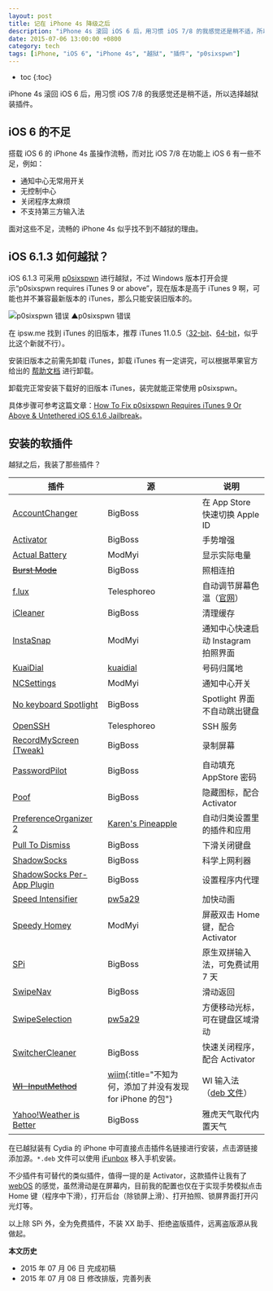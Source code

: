 ```yaml
---
layout: post
title: 记在 iPhone 4s 降级之后
description: "iPhone 4s 滚回 iOS 6 后，用习惯 iOS 7/8 的我感觉还是稍不适，所以选择越狱装插件。"
date: 2015-07-06 13:00:00 +0800
category: tech
tags: [iPhone, "iOS 6", "iPhone 4s", "越狱", "插件", "p0sixspwn"]
---
```


* toc
{:toc}

iPhone 4s 滚回 iOS 6 后，用习惯 iOS 7/8 的我感觉还是稍不适，所以选择越狱装插件。

## iOS 6 的不足

搭载 iOS 6 的 iPhone 4s 虽操作流畅，而对比 iOS 7/8 在功能上 iOS 6 有一些不足，例如：

* 通知中心无常用开关
* 无控制中心
* 关闭程序太麻烦
* 不支持第三方输入法

面对这些不足，流畅的 iPhone 4s 似乎找不到不越狱的理由。

## iOS 6.1.3 如何越狱？

iOS 6.1.3 可采用 [p0sixspwn](http://p0sixspwn.com/) 进行越狱，不过 Windows 版本打开会提示“p0sixspwn requires iTunes 9 or above”，现在版本是高于 iTunes 9 啊，可能也并不兼容最新版本的 iTunes，那么只能安装旧版本的。

![p0sixspwn 错误]({{site.IMG_PATH}}/after-my-iphone-4s-downgraded.png)
▲p0sixspwn 错误


在 ipsw.me 找到 iTunes 的旧版本，推荐 iTunes 11.0.5（[32-bit](https://secure-appldnld.apple.com/iTunes11/091-9269.20130816.Azfre/iTunesSetup.exe)、[64-bit](https://secure-appldnld.apple.com/iTunes11/091-9270.20130816.Qw23e/iTunes64Setup.exe)，似乎比这个新就不行）。

安装旧版本之前需先卸载 iTunes，卸载 iTunes 有一定讲究，可以根据苹果官方给出的 [帮助文档](https://support.apple.com/zh-cn/HT1923) 进行卸载。

卸载完正常安装下载好的旧版本 iTunes，装完就能正常使用 p0sixspwn。

具体步骤可参考这篇文章：[How To Fix p0sixspwn Requires iTunes 9 Or Above & Untethered iOS 6.1.6 Jailbreak](http://www.inati0n.com/how-to-fix-p0sixspwn-requires-itunes-9-or-above-untethered-ios-6-1-6-jailbreak/)。


## 安装的软插件

越狱之后，我装了那些插件？

|    插件   |    源    |  说明  | 
|-----------|----------|--------|
|[AccountChanger](cydia://package/kr.typostudio.accountchanger)|BigBoss|在 App Store 快速切换 Apple ID|
|[Activator](cydia://package/libactivator)|BigBoss|手势增强|
|[Actual Battery](cydia://package/com.pw5a29.actualbattery)|ModMyi|显示实际电量|
|[<s>Burst Mode</s>](cydia://package/org.thebigboss.burstmode)|BigBoss|照相连拍|
|[f.lux](cydia://package/org.herf.flux)|Telesphoreo|自动调节屏幕色温（[官网](https://justgetflux.com/)）|
|[iCleaner](cydia://package/org.altervista.exilecom.icleaner)|BigBoss|清理缓存|
|[InstaSnap](cydia://package/com.ravirajm.instasnap)|ModMyi|通知中心快速启动 Instagram 拍照界面|
|[KuaiDial](cydia://package/kuaidial-beta)|[kuaidial](cydia://url/https://cydia.saurik.com/api/share#?source=http://kuaidial.googlecode.com/svn/deb)|号码归属地|
|[NCSettings](cydia://package/com.jamied360.ncsettings)|ModMyi|通知中心开关|
|[No keyboard Spotlight](cydia://package/com.itaysoft.nokeyspotlight)|BigBoss|Spotlight 界面不自动跳出键盘|
|[OpenSSH](cydia://package/openssh)|Telesphoreo|SSH 服务|
|[RecordMyScreen (Tweak)](cydia://package/org.coolstar.recordmyscreentweak)|BigBoss|录制屏幕|
|[PasswordPilot](cydia://package/com.filippobiga.passwordpilot)|BigBoss|自动填充 AppStore 密码|
|[Poof](cydia://package/com.bigboss.poof)|BigBoss|隐藏图标，配合 Activator|
|[PreferenceOrganizer 2](cydia://package/net.angelxwind.preferenceorganizer2)|[Karen's Pineapple](cydia://url/https://cydia.saurik.com/api/share#?source=http://cydia.angelxwind.net/)|自动归类设置里的插件和应用|
|[Pull To Dismiss](cydia://package/com.rpetrich.pulltodismiss)|BigBoss|下滑关闭键盘|
|[ShadowSocks](cydia://package/com.linusyang.shadowsocks)|BigBoss|科学上网利器|
|[ShadowSocks Per-App Plugin](cydia://package/com.linusyang.ssperapp)|BigBoss|设置程序内代理|
|[Speed Intensifier](cydia://package/com.pw5a29.speedintensifier)|[pw5a29](cydia://url/https://cydia.saurik.com/api/share#?source=https://pw5a29.github.io/)|加快动画|
|[Speedy Homey](cydia://package/com.pw5a29.speedyhomey) |ModMyi|屏蔽双击 Home 键，配合 Activator|
|[SPi](cydia://package/com.gviridis.spi)|BigBoss|原生双拼输入法，可免费试用 7 天|
|[SwipeNav](cydia://package/me.devbug.swipenav)|BigBoss|滑动返回|
|[SwipeSelection](cydia://package/com.iky1e.swipeselection)|[pw5a29](cydia://url/https://cydia.saurik.com/api/share#?source=https://pw5a29.github.io/)|方便移动光标，可在键盘区域滑动|
|[SwitcherCleaner](cydia://package/jp.r-plus.switchcleaner)|BigBoss|快速关闭程序，配合 Activator|
|[<s>WI-InputMethod</s>](cydia://package/wiim-iphone)|[wiim](cydia://url/https://cydia.saurik.com/api/share#?source=http://cydia.myrepospace.com/wiim/){:title="不知为何，添加了并没有发现 for iPhone 的包"}|WI 输入法（[deb 文件](http://www.wicld.com/down_load/ios/WIInputMethod-ios-2.1-1413.deb)）|
|[Yahoo!Weather is Better](cydia://package/com.ba.yahooweatherisbetter)|BigBoss|雅虎天气取代内置天气|

在已越狱装有 Cydia 的 iPhone 中可直接点击插件名链接进行安装，点击源链接添加源。`*.deb` 文件可以使用 [iFunbox](http://www.i-funbox.com/) 移入手机安装。

不少插件有可替代的类似插件，值得一提的是 Activator，这款插件让我有了 [webOS](/small-but-complete.html) 的感觉，虽然滑动是在屏幕内，目前我的配置也仅在于实现手势模拟点击 Home 键（程序中下滑），打开后台（除锁屏上滑）、打开拍照、锁屏界面打开闪光灯等。

以上除 SPi 外，全为免费插件，不装 XX 助手、拒绝盗版插件，远离盗版源从我做起。

**本文历史**

* 2015 年 07 月 06 日 完成初稿
* 2015 年 07 月 08 日 修改排版，完善列表
